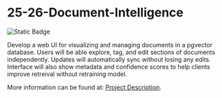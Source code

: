 # 25-26-Document-Intelligence

![Static Badge](https://img.shields.io/badge/etown-capstone-blue)

Develop a web UI for visualizing and managing documents in a pgvector database. Users will be able explore, tag, and edit sections of documents independently. Updates will automatically sync without losing any edits. Interface will also show metadata and confidence scores to help clients improve retreival without retraining model.

More information can be found at: [Project Description](https://github.com/Etown-CS/25-26-Document-Intelligence/wiki/Project-Description).

